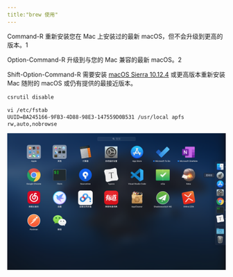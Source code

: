 ```yaml
---
title:"brew 使用"
---
```




Command-R 重新安装您在 Mac 上安装过的最新 macOS，但不会升级到更高的版本。1

Option-Command-R 升级到与您的 Mac 兼容的最新 macOS。2

Shift-Option-Command-R 需要安装 [macOS Sierra 10.12.4](https://link.zhihu.com/?target=https%3A//support.apple.com/zh-cn/HT201260) 或更高版本重新安装 Mac 随附的 macOS 或仍有提供的最接近版本。



```obj
csrutil disable
```

```
vi /etc/fstab
UUID=BA245166-9FB3-4D88-98E3-147559D0B531 /usr/local apfs rw,auto,nobrowse
```

![截屏2020-02-05上午4.33.45](../../assets/images/2020-01-13-brew/截屏2020-02-05上午4.33.45.png)